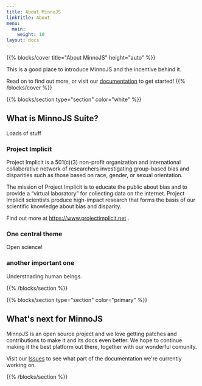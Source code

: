```yaml
---
title: About MinnoJS
linkTitle: About
menu:
  main:
    weight: 10
layout: docs
---
```


{{% blocks/cover title="About MinnoJS" height="auto" %}}

This is a good place to introduce MinnoJS and the incentive behind it.

Read on to find out more, or visit our [documentation](/docs/) to get started!
{{% /blocks/cover %}}

{{% blocks/section type="section" color="white" %}}
## What is MinnoJS Suite?

Loads of stuff

### Project Implicit

Project Implicit is a 501(c)(3) non-profit organization and international collaborative network of researchers investigating group-based bias and disparities such as those based on race, gender, or sexual orientation.

The mission of Project Implicit is to educate the public about bias and to provide a “virtual laboratory” for collecting data on the internet. Project Implicit scientists produce high-impact research that forms the basis of our scientific knowledge about bias and disparity.

Find out more at https://www.projectimplicit.net . 

### One central theme

Open science!

### another important one

Understnading human beings.

{{% /blocks/section %}}

{{% blocks/section type="section" color="primary" %}}
## What's next for MinnoJS

MinnoJS is an open source project and we love getting patches and contributions to make it and its docs even better. 
We hope to continue making it the best platform out there, together with our wonderful comunity.

Visit our [Issues](https://github.com/minnojs/doc-site/issues) to see what part of the documentation we're currently working on.

{{% /blocks/section %}}



